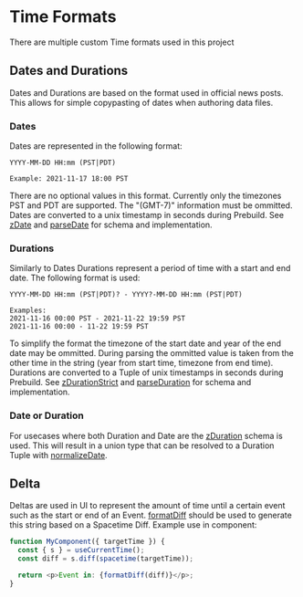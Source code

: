 # Time Formats

There are multiple custom Time formats used in this project

## Dates and Durations

Dates and Durations are based on the format used in official news posts. This allows for simple copypasting of dates when authoring data files.

### Dates

Dates are represented in the following format:

```
YYYY-MM-DD HH:mm (PST|PDT)

Example: 2021-11-17 18:00 PST
```

There are no optional values in this format. Currently only the timezones PST and PDT are supported. The "(GMT-7)" information must be ommitted. Dates are converted to a unix timestamp in seconds during Prebuild. See [zDate](../../src/schema/zDate.ts) and [parseDate](../../src/time/parseDate.ts) for schema and implementation.

### Durations

Similarly to Dates Durations represent a period of time with a start and end date. The following format is used:

```
YYYY-MM-DD HH:mm (PST|PDT)? - YYYY?-MM-DD HH:mm (PST|PDT)

Examples:
2021-11-16 00:00 PST - 2021-11-22 19:59 PST
2021-11-16 00:00 - 11-22 19:59 PST
```

To simplify the format the timezone of the start date and year of the end date may be ommitted. During parsing the ommitted value is taken from the other time in the string (year from start time, timezone from end time). Durations are converted to a Tuple of unix timestamps in seconds during Prebuild. See [zDurationStrict](../../src/schema/zDate.ts) and [parseDuration](../../src/time/parseDate.ts) for schema and implementation.

### Date or Duration

For usecases where both Duration and Date are the [zDuration](../../src/schema/zDate.ts) schema is used. This will result in a union type that can be resolved to a Duration Tuple with [normalizeDate](../../src/time/normalizeDate.ts).

## Delta

Deltas are used in UI to represent the amount of time until a certain event such as the start or end of an Event. [formatDiff](../../src/time/formatDiff.ts) should be used to generate this string based on a Spacetime Diff. Example use in component:

```js
function MyComponent({ targetTime }) {
  const { s } = useCurrentTime();
  const diff = s.diff(spacetime(targetTime));

  return <p>Event in: {formatDiff(diff)}</p>;
}
```
